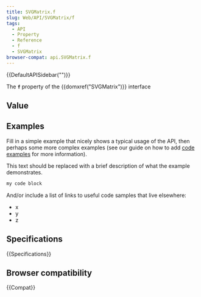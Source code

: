 ```yaml
---
title: SVGMatrix.f
slug: Web/API/SVGMatrix/f
tags:
  - API
  - Property
  - Reference
  - f
  - SVGMatrix
browser-compat: api.SVGMatrix.f
---
```

{{DefaultAPISidebar("")}}

The **`f`** property of the {{domxref("SVGMatrix")}} interface 

## Value



## Examples

Fill in a simple example that nicely shows a typical usage of the API, then perhaps some more complex examples (see our guide on how to add [code examples](/en-US/docs/MDN/Contribute/Structures/Code_examples) for more information).

This text should be replaced with a brief description of what the example demonstrates.

```js
my code block
```

And/or include a list of links to useful code samples that live elsewhere:

*   x
*   y
*   z

## Specifications

{{Specifications}}

## Browser compatibility

{{Compat}}


